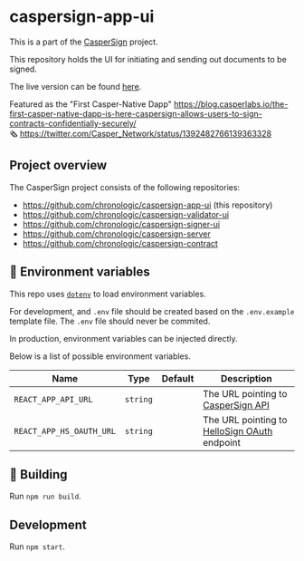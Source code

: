 # caspersign-app-ui

This is a part of the [CasperSign](https://blog.chronologic.network/caspersign-immutable-document-signatures-on-the-blockchain-65edc4969bf0) project.

This repository holds the UI for initiating and sending out documents to be signed.

The live version can be found [here](https://app.caspersign.io/).

Featured as the "First Casper-Native Dapp" https://blog.casperlabs.io/the-first-casper-native-dapp-is-here-caspersign-allows-users-to-sign-contracts-confidentially-securely/  \
🗞 https://twitter.com/Casper_Network/status/1392482766139363328

## Project overview

The CasperSign project consists of the following repositories:

- https://github.com/chronologic/caspersign-app-ui (this repository)
- https://github.com/chronologic/caspersign-validator-ui
- https://github.com/chronologic/caspersign-signer-ui
- https://github.com/chronologic/caspersign-server
- https://github.com/chronologic/caspersign-contract

## 🔧 Environment variables

This repo uses [`dotenv`](https://www.npmjs.com/package/dotenv) to load environment variables.

For development, and `.env` file should be created based on the `.env.example` template file. The `.env` file should never be commited.

In production, environment variables can be injected directly.

Below is a list of possible environment variables.

| Name                     | Type     | Default | Description                                                                                    |
| ------------------------ | -------- | ------- | ---------------------------------------------------------------------------------------------- |
| `REACT_APP_API_URL`      | `string` |         | The URL pointing to [CasperSign API](https://github.com/chronologic/caspersign-server)         |
| `REACT_APP_HS_OAUTH_URL` | `string` |         | The URL pointing to [HelloSign OAuth](https://app.hellosign.com/api/oauthWalkthrough) endpoint |

## :construction: Building

Run `npm run build`.

## Development

Run `npm start`.
